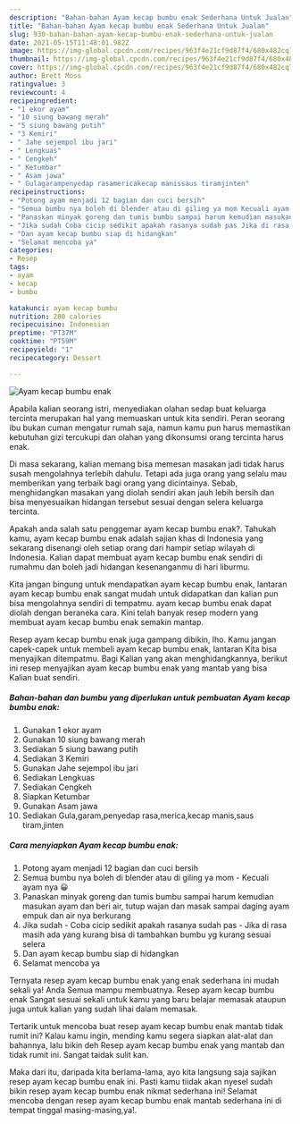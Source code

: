 ```yaml
---
description: "Bahan-bahan Ayam kecap bumbu enak Sederhana Untuk Jualan"
title: "Bahan-bahan Ayam kecap bumbu enak Sederhana Untuk Jualan"
slug: 930-bahan-bahan-ayam-kecap-bumbu-enak-sederhana-untuk-jualan
date: 2021-05-15T11:48:01.982Z
image: https://img-global.cpcdn.com/recipes/963f4e21cf9d87f4/680x482cq70/ayam-kecap-bumbu-enak-foto-resep-utama.jpg
thumbnail: https://img-global.cpcdn.com/recipes/963f4e21cf9d87f4/680x482cq70/ayam-kecap-bumbu-enak-foto-resep-utama.jpg
cover: https://img-global.cpcdn.com/recipes/963f4e21cf9d87f4/680x482cq70/ayam-kecap-bumbu-enak-foto-resep-utama.jpg
author: Brett Moss
ratingvalue: 3
reviewcount: 4
recipeingredient:
- "1 ekor ayam"
- "10 siung bawang merah"
- "5 siung bawang putih"
- "3 Kemiri"
- " Jahe sejempol ibu jari"
- " Lengkuas"
- " Cengkeh"
- " Ketumbar"
- " Asam jawa"
- " Gulagarampenyedap rasamericakecap manissaus tiramjinten"
recipeinstructions:
- "Potong ayam menjadi 12 bagian dan cuci bersih"
- "Semua bumbu nya boleh di blender atau di giling ya mom Kecuali ayam nya 😀"
- "Panaskan minyak goreng dan tumis bumbu sampai harum kemudian masukan ayam dan beri air, tutup wajan dan masak sampai daging ayam empuk dan air nya berkurang"
- "Jika sudah Coba cicip sedikit apakah rasanya sudah pas Jika di rasa masih ada yang kurang bisa di tambahkan bumbu yg kurang sesuai selera"
- "Dan ayam kecap bumbu siap di hidangkan"
- "Selamat mencoba ya"
categories:
- Resep
tags:
- ayam
- kecap
- bumbu

katakunci: ayam kecap bumbu 
nutrition: 280 calories
recipecuisine: Indonesian
preptime: "PT37M"
cooktime: "PT59M"
recipeyield: "1"
recipecategory: Dessert

---
```



![Ayam kecap bumbu enak](https://img-global.cpcdn.com/recipes/963f4e21cf9d87f4/680x482cq70/ayam-kecap-bumbu-enak-foto-resep-utama.jpg)

Apabila kalian seorang istri, menyediakan olahan sedap buat keluarga tercinta merupakan hal yang memuaskan untuk kita sendiri. Peran seorang ibu bukan cuman mengatur rumah saja, namun kamu pun harus memastikan kebutuhan gizi tercukupi dan olahan yang dikonsumsi orang tercinta harus enak.

Di masa  sekarang, kalian memang bisa memesan masakan jadi tidak harus susah mengolahnya terlebih dahulu. Tetapi ada juga orang yang selalu mau memberikan yang terbaik bagi orang yang dicintainya. Sebab, menghidangkan masakan yang diolah sendiri akan jauh lebih bersih dan bisa menyesuaikan hidangan tersebut sesuai dengan selera keluarga tercinta. 



Apakah anda salah satu penggemar ayam kecap bumbu enak?. Tahukah kamu, ayam kecap bumbu enak adalah sajian khas di Indonesia yang sekarang disenangi oleh setiap orang dari hampir setiap wilayah di Indonesia. Kalian dapat membuat ayam kecap bumbu enak sendiri di rumahmu dan boleh jadi hidangan kesenanganmu di hari liburmu.

Kita jangan bingung untuk mendapatkan ayam kecap bumbu enak, lantaran ayam kecap bumbu enak sangat mudah untuk didapatkan dan kalian pun bisa mengolahnya sendiri di tempatmu. ayam kecap bumbu enak dapat diolah dengan beraneka cara. Kini telah banyak resep modern yang membuat ayam kecap bumbu enak semakin mantap.

Resep ayam kecap bumbu enak juga gampang dibikin, lho. Kamu jangan capek-capek untuk membeli ayam kecap bumbu enak, lantaran Kita bisa menyajikan ditempatmu. Bagi Kalian yang akan menghidangkannya, berikut ini resep menyajikan ayam kecap bumbu enak yang mantab yang bisa Kalian buat sendiri.

<!--inarticleads1-->

##### Bahan-bahan dan bumbu yang diperlukan untuk pembuatan Ayam kecap bumbu enak:

1. Gunakan 1 ekor ayam
1. Gunakan 10 siung bawang merah
1. Sediakan 5 siung bawang putih
1. Sediakan 3 Kemiri
1. Gunakan  Jahe sejempol ibu jari
1. Sediakan  Lengkuas
1. Sediakan  Cengkeh
1. Siapkan  Ketumbar
1. Gunakan  Asam jawa
1. Sediakan  Gula,garam,penyedap rasa,merica,kecap manis,saus tiram,jinten




<!--inarticleads2-->

##### Cara menyiapkan Ayam kecap bumbu enak:

1. Potong ayam menjadi 12 bagian dan cuci bersih
1. Semua bumbu nya boleh di blender atau di giling ya mom - Kecuali ayam nya 😀
1. Panaskan minyak goreng dan tumis bumbu sampai harum kemudian masukan ayam dan beri air, tutup wajan dan masak sampai daging ayam empuk dan air nya berkurang
1. Jika sudah - Coba cicip sedikit apakah rasanya sudah pas - Jika di rasa masih ada yang kurang bisa di tambahkan bumbu yg kurang sesuai selera
1. Dan ayam kecap bumbu siap di hidangkan
1. Selamat mencoba ya




Ternyata resep ayam kecap bumbu enak yang enak sederhana ini mudah sekali ya! Anda Semua mampu membuatnya. Resep ayam kecap bumbu enak Sangat sesuai sekali untuk kamu yang baru belajar memasak ataupun juga untuk kalian yang sudah lihai dalam memasak.

Tertarik untuk mencoba buat resep ayam kecap bumbu enak mantab tidak rumit ini? Kalau kamu ingin, mending kamu segera siapkan alat-alat dan bahannya, lalu bikin deh Resep ayam kecap bumbu enak yang mantab dan tidak rumit ini. Sangat taidak sulit kan. 

Maka dari itu, daripada kita berlama-lama, ayo kita langsung saja sajikan resep ayam kecap bumbu enak ini. Pasti kamu tiidak akan nyesel sudah bikin resep ayam kecap bumbu enak nikmat sederhana ini! Selamat mencoba dengan resep ayam kecap bumbu enak mantab sederhana ini di tempat tinggal masing-masing,ya!.

